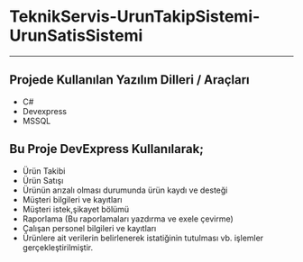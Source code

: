 # TeknikServis-UrunTakipSistemi-UrunSatisSistemi
***
## Projede Kullanılan Yazılım Dilleri / Araçları
* C#
* Devexpress
* MSSQL
## Bu Proje DevExpress Kullanılarak;
* Ürün Takibi
* Ürün Satışı
* Ürünün arızalı olması durumunda ürün kaydı ve desteği
* Müşteri bilgileri ve kayıtları
* Müşteri istek,şikayet bölümü
* Raporlama (Bu raporlamaları yazdırma ve exele çevirme)
* Çalışan personel bilgileri ve kayıtları
* Ürünlere ait verilerin belirlenerek istatiğinin tutulması
vb. işlemler gerçekleştirilmiştir.
